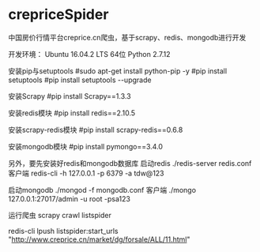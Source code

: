 # crepriceSpider
中国房价行情平台creprice.cn爬虫，基于scrapy、redis、mongodb进行开发

开发环境：
Ubuntu 16.04.2 LTS 64位
Python 2.7.12

安装pip与setuptools
#sudo apt-get install python-pip -y
#pip install  setuptools
#pip install setuptools --upgrade

安装Scrapy
#pip install Scrapy==1.3.3

安装redis模块
#pip install redis==2.10.5

安装scrapy-redis模块
#pip install scrapy-redis==0.6.8

安装mongodb模块
#pip install pymongo==3.4.0

另外，要先安装好redis和mongodb数据库
启动redis
./redis-server redis.conf
客户端
redis-cli -h 127.0.0.1 -p 6379 -a tdw@123

启动mongodb
./mongod -f mongodb.conf
客户端
./mongo 127.0.0.1:27017/admin -u root -psa123

运行爬虫
scrapy crawl listspider

redis-cli lpush listspider:start_urls "http://www.creprice.cn/market/dg/forsale/ALL/11.html"
